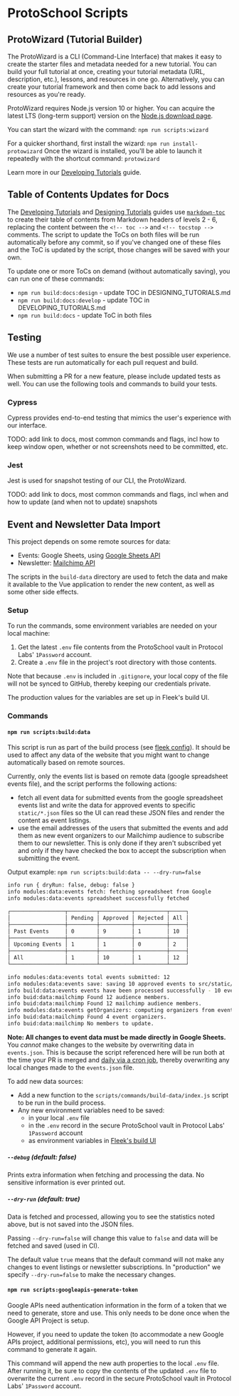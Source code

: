 # ProtoSchool Scripts

## ProtoWizard (Tutorial Builder)

The ProtoWizard is a CLI (Command-Line Interface) that makes it easy to create the starter files and metadata needed for a new tutorial. You can build your full tutorial at once, creating your tutorial metadata (URL, description, etc.), lessons, and resources in one go. Alternatively, you can create your tutorial framework and then come back to add lessons and resources as you're ready.

ProtoWizard requires Node.js version 10 or higher. You can acquire the latest LTS (long-term support) version on the [Node.js download page](https://nodejs.org/en/download/).

You can start the wizard with the command:
`npm run scripts:wizard`

For a quicker shorthand, first install the wizard:
`npm run install-protowizard`
Once the wizard is installed, you'll be able to launch it repeatedly with the shortcut command:
`protowizard`

Learn more in our [Developing Tutorials](../DEVELOPING_TUTORIALS.md) guide.

## Table of Contents Updates for Docs

The [Developing Tutorials](../DEVELOPING_TUTORIALS.md) and [Designing Tutorials](../DESIGNING_TUTORIALS.md) guides use [`markdown-toc`](https://www.npmjs.com/package/markdown-toc) to create their table of contents from Markdown headers of levels 2 - 6, replacing the content between the `<!-- toc -->` and `<!-- tocstop -->` comments. The script to update the ToCs on both files will be run automatically before any commit, so if you've changed one of these files and the ToC is updated by the script, those changes will be saved with your own.

To update one or more ToCs on demand (without automatically saving), you can run one of these commands:
  - `npm run build:docs:design` - update TOC in DESIGNING_TUTORIALS.md
  - `npm run build:docs:develop` - update TOC in DEVELOPING_TUTORIALS.md
  - `npm run build:docs` - update ToC in both files

## Testing
We use a number of test suites to ensure the best possible user experience. These tests are run automatically for each pull request and build.

When submitting a PR for a new feature, please include updated tests as well. You can use the following tools and commands to build your tests.

### Cypress
Cypress provides end-to-end testing that mimics the user's experience with our interface.

TODO: add link to docs, most common commands and flags, incl how to keep window open, whether or not screenshots need to be committed, etc.


### Jest
Jest is used for snapshot testing of our CLI, the ProtoWizard.

TODO: add link to docs, most common commands and flags, incl when and how to update (and when not to update) snapshots



## Event and Newsletter Data Import

This project depends on some remote sources for data:

- Events: Google Sheets, using [Google Sheets API](https://developers.google.com/sheets/api/reference/rest/v4/spreadsheets.values/get)
- Newsletter: [Mailchimp API](https://mailchimp.com/developer/)

The scripts in the `build-data` directory are used to fetch the data and make it available to the Vue application to render the new content, as well as some other side effects.

### Setup

To run the commands, some environment variables are needed on your local machine:

1.  Get the latest `.env` file contents from the ProtoSchool vault in Protocol Labs' `1Password` account.
2.  Create a `.env` file in the project's root directory with those contents.

Note that because `.env` is included in `.gitignore`, your local copy of the file will not be synced to GitHub, thereby keeping our credentials private.

The production values for the variables are set up in Fleek's build UI.

### Commands

#### `npm run scripts:build:data`

This script is run as part of the build process (see [fleek config](../.fleek.json#L11)).
It should be used to affect any data of the website that you might want to change automatically based on remote sources.

Currently, only the events list is based on remote data (google spreadsheet events file), and the script performs the following actions:

- fetch all event data for submitted events from the google spreadsheet events list and write the data for approved events to specific `static/*.json` files so the UI can read these JSON files and render the content as event listings.
- use the email addresses of the users that submitted the events and add them as new event organizers to our Mailchimp audience to subscribe them to our newsletter. This is only done if they aren't subscribed yet and only if they have checked the box to accept the subscription when submitting the event.

Output example: `npm run scripts:build:data -- --dry-run=false`

```bash
info run { dryRun: false, debug: false }
info modules:data:events fetch: fetching spreadsheet from Google
info modules:data:events spreadsheet successfully fetched

┌─────────────────┬─────────┬──────────┬──────────┬─────┐
│                 │ Pending │ Approved │ Rejected │ All │
├─────────────────┼─────────┼──────────┼──────────┼─────┤
│ Past Events     │ 0       │ 9        │ 1        │ 10  │
├─────────────────┼─────────┼──────────┼──────────┼─────┤
│ Upcoming Events │ 1       │ 1        │ 0        │ 2   │
├─────────────────┼─────────┼──────────┼──────────┼─────┤
│ All             │ 1       │ 10       │ 1        │ 12  │
└─────────────────┴─────────┴──────────┴──────────┴─────┘

info modules:data:events total events submitted: 12
info modules:data:events save: saving 10 approved events to src/static/events.json
info build:data:events events have been processed successfully - 10 events saved
info buid:data:mailchimp Found 12 audience members.
info buid:data:mailchimp Found 12 mailchimp audience members.
info modules:data:events getOrganizers: computing organizers from events list.
info buid:data:mailchimp Found 4 event organizers.
info buid:data:mailchimp No members to update.
```

**Note: All changes to event data must be made directly in Google Sheets.** You _cannot_ make changes to the website by overwriting data in `events.json`. This is because the script referenced here will be run both at the time your PR is merged and [daily via a cron job](../.github/workflows/daily-build.yml), thereby overwriting any local changes made to the `events.json` file.

To add new data sources:

- Add a new function to the `scripts/commands/build-data/index.js` script to be run in the build process.
- Any new environment variables need to be saved:
    -  in your local `.env` file
    -  in the `.env` record in the secure ProtoSchool vault in Protocol Labs' `1Password` account
    -  as environment variables in [Fleek's build UI](https://app.fleek.co/#/sites/protoschool/settings/advanced-build-settings?accountId=protocollabs-team)

##### `--debug` (default: false)

Prints extra information when fetching and processing the data. No sensitive information is ever printed out.

##### `--dry-run` (default: true)

Data is fetched and processed, allowing you to see the statistics noted above, but is not saved into the JSON files.

Passing `--dry-run=false` will change this value to `false` and data will be fetched and saved (used in CI).

The default value `true` means that the default command will not make any changes to event listings or newsletter subscriptions. In "production" we specify `--dry-run=false` to make the necessary changes.

#### `npm run scripts:googleapis-generate-token`

Google APIs need authentication information in the form of a token that we need to generate, store and use.
This only needs to be done once when the Google API Project is setup.

However, if you need to update the token (to accommodate a new Google APIs project, additional permissions, etc), you will need to run this command to generate it again.

This command will append the new auth properties to the local `.env` file. After running it, be sure to copy the contents of the updated `.env` file to overwrite the current `.env` record in the secure ProtoSchool vault in Protocol Labs' `1Password` account.
